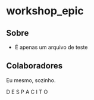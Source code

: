 # workshop_epic

## Sobre
- É apenas um arquivo de teste


## Colaboradores
Eu mesmo, sozinho.


D E S P A C I T O

